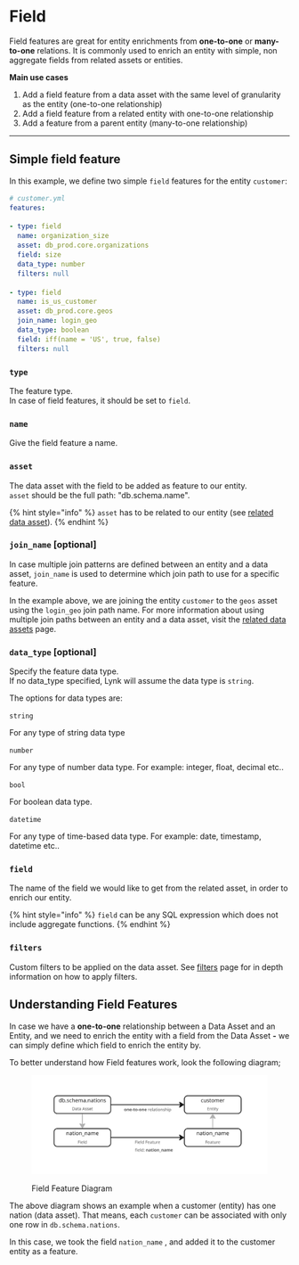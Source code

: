 # Field

Field features are great for entity enrichments from **one-to-one** or **many-to-one** relations. It is commonly used to enrich an entity with simple, non aggregate fields from related assets or entities.

**Main use cases**

1. Add a field feature from a data asset with the same level of granularity as the entity (one-to-one relationship)
2. Add a field feature from a related entity with one-to-one relationship
3. Add a feature from a parent entity (many-to-one relationship)

***

## Simple field feature

In this example, we define two simple `field` features for the entity `customer`:

```yaml
# customer.yml
features: 

- type: field
  name: organization_size
  asset: db_prod.core.organizations
  field: size
  data_type: number
  filters: null
  
- type: field
  name: is_us_customer
  asset: db_prod.core.geos
  join_name: login_geo
  data_type: boolean
  field: iff(name = 'US', true, false)
  filters: null
```

### `type`

The feature type. \
In case of field features, it should be set to `field`.

### `name`

Give the field feature a name.&#x20;

### `asset`

The data asset with the field to be added as feature to our entity.\
`asset` should be the full path: "db.schema.name".

{% hint style="info" %}
`asset` has to be related to our entity (see [related data asset](../relationships/related-data-assets.md)).
{% endhint %}

### `join_name` \[optional]

In case multiple join patterns are defined between an entity and a data asset, `join_name` is used to determine which join path to use for a specific feature.

In the example above, we are joining the entity `customer` to the `geos` asset using the `login_geo` join path name. For more information about using multiple join paths between an entity and a data asset, visit the [related data assets](../relationships/related-data-assets.md#name-optional) page.

### `data_type` \[optional]

Specify the feature data type. \
If no data\_type specified, Lynk will assume the data type is `string`.

The options for data types are:

`string`

For any type of string data type

`number`

For any type of number data type. For example: integer, float, decimal etc..

`bool`

For boolean data type.

`datetime`&#x20;

For any type of time-based data type. For example: date, timestamp, datetime etc..

### `field`

The name of the field we would like to get from the related asset, in order to enrich our entity.&#x20;

{% hint style="info" %}
`field` can be any SQL expression which does not include aggregate functions.&#x20;
{% endhint %}

### `filters`

Custom filters to be applied on the data asset. See [filters](filters.md) page for in depth information on how to apply filters.&#x20;

## Understanding Field Features

In case we have a **one-to-one** relationship between a Data Asset and an Entity, and we need to enrich the entity with a field from the Data Asset **-** we can simply define which field to enrich the entity by.

To better understand how Field features work, look the following diagram;

<figure><img src="../../../.gitbook/assets/image (6).png" alt=""><figcaption><p>Field Feature Diagram</p></figcaption></figure>

The above diagram shows an example when a customer (entity) has one nation (data asset). That means, each `customer` can be associated with only one row in `db.schema.nations`.

In this case, we took the field `nation_name` , and added it to the customer entity as a feature.
